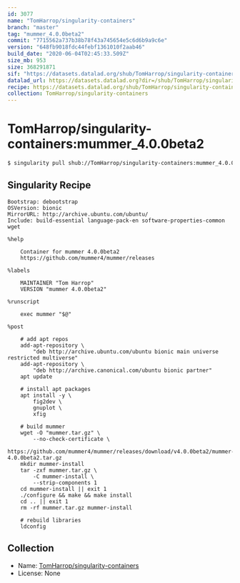 ```yaml
---
id: 3077
name: "TomHarrop/singularity-containers"
branch: "master"
tag: "mummer_4.0.0beta2"
commit: "7715562a737b38b78f43a745654e5c6d6b9a9c6e"
version: "648fb9018fdc44febf1361010f2aab46"
build_date: "2020-06-04T02:45:33.509Z"
size_mb: 953
size: 368291871
sif: "https://datasets.datalad.org/shub/TomHarrop/singularity-containers/mummer_4.0.0beta2/2020-06-04-7715562a-648fb901/648fb9018fdc44febf1361010f2aab46.simg"
datalad_url: https://datasets.datalad.org?dir=/shub/TomHarrop/singularity-containers/mummer_4.0.0beta2/2020-06-04-7715562a-648fb901/
recipe: https://datasets.datalad.org/shub/TomHarrop/singularity-containers/mummer_4.0.0beta2/2020-06-04-7715562a-648fb901/Singularity
collection: TomHarrop/singularity-containers
---
```


# TomHarrop/singularity-containers:mummer_4.0.0beta2

```bash
$ singularity pull shub://TomHarrop/singularity-containers:mummer_4.0.0beta2
```

## Singularity Recipe

```singularity
Bootstrap: debootstrap
OSVersion: bionic
MirrorURL: http://archive.ubuntu.com/ubuntu/
Include: build-essential language-pack-en software-properties-common wget

%help

    Container for mummer 4.0.0beta2
    https://github.com/mummer4/mummer/releases

%labels

    MAINTAINER "Tom Harrop"
    VERSION "mummer 4.0.0beta2"

%runscript

    exec mummer "$@"

%post

    # add apt repos
    add-apt-repository \
        "deb http://archive.ubuntu.com/ubuntu bionic main universe restricted multiverse"
    add-apt-repository \
        "deb http://archive.canonical.com/ubuntu bionic partner"
    apt update

    # install apt packages
    apt install -y \
        fig2dev \
        gnuplot \
        xfig

    # build mummer
    wget -O "mummer.tar.gz" \
        --no-check-certificate \
        https://github.com/mummer4/mummer/releases/download/v4.0.0beta2/mummer-4.0.0beta2.tar.gz
    mkdir mummer-install
    tar -zxf mummer.tar.gz \
        -C mummer-install \
        --strip-components 1
    cd mummer-install || exit 1
    ./configure && make && make install
    cd .. || exit 1
    rm -rf mummer.tar.gz mummer-install

    # rebuild libraries
    ldconfig
```

## Collection

 - Name: [TomHarrop/singularity-containers](https://github.com/TomHarrop/singularity-containers)
 - License: None

